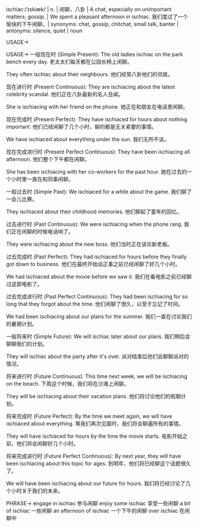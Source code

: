 ischiac:/ˈɪskiæk/ | n. | 闲聊，八卦 |  A chat, especially on unimportant matters; gossip. |  We spent a pleasant afternoon in ischiac. 我们度过了一个愉快的下午闲聊。| synonyms: chat, gossip, chitchat, small talk, banter | antonyms: silence, quiet | noun

USAGE->

USAGE->
一般现在时 (Simple Present):
The old ladies ischiac on the park bench every day. 老太太们每天都在公园长椅上闲聊。

They often ischiac about their neighbours. 他们经常八卦他们的邻居。


现在进行时 (Present Continuous):
They are ischiacing about the latest celebrity scandal. 他们正在八卦最新的名人丑闻。

She is ischiacing with her friend on the phone. 她正在和朋友在电话里闲聊。


现在完成时 (Present Perfect):
They have ischiaced for hours about nothing important. 他们已经闲聊了几个小时，聊的都是无关紧要的事情。

We have ischiaced about everything under the sun. 我们无所不谈。


现在完成进行时 (Present Perfect Continuous):
They have been ischiacing all afternoon. 他们整个下午都在闲聊。

She has been ischiacing with her co-workers for the past hour.  她在过去的一个小时里一直在和同事闲聊。


一般过去时 (Simple Past):
We ischiaced for a while about the game. 我们聊了一会儿比赛。

They ischiaced about their childhood memories. 他们聊起了童年的回忆。


过去进行时 (Past Continuous):
We were ischiacing when the phone rang. 我们正在闲聊的时候电话响了。

They were ischiacing about the new boss. 他们当时正在谈论新老板。


过去完成时 (Past Perfect):
They had ischiaced for hours before they finally got down to business.  他们在最终开始谈正事之前已经闲聊了好几个小时。

We had ischiaced about the movie before we saw it. 我们在看电影之前已经聊过这部电影了。


过去完成进行时 (Past Perfect Continuous):
They had been ischiacing for so long that they forgot about the time. 他们闲聊了很久，以至于忘记了时间。

We had been ischiacing about our plans for the summer. 我们一直在讨论我们的暑期计划。


一般将来时 (Simple Future):
We will ischiac later about our plans. 我们稍后会聊聊我们的计划。

They will ischiac about the party after it's over. 派对结束后他们会聊聊派对的情况。


将来进行时 (Future Continuous):
This time next week, we will be ischiacing on the beach. 下周这个时候，我们将在沙滩上闲聊。

They will be ischiacing about their vacation plans. 他们将讨论他们的假期计划。


将来完成时 (Future Perfect):
By the time we meet again, we will have ischiaced about everything. 等我们再次见面时，我们将会聊遍所有的事情。

They will have ischiaced for hours by the time the movie starts.  电影开始之前，他们将会闲聊好几个小时。


将来完成进行时 (Future Perfect Continuous):
By next year, they will have been ischiacing about this topic for ages. 到明年，他们将已经聊这个话题很久了。

We will have been ischiacing about our future for hours. 我们将已经讨论了几个小时关于我们的未来。



PHRASE->
engage in ischiac  参与闲聊
enjoy some ischiac  享受一些闲聊
a bit of ischiac  一些闲聊
an afternoon of ischiac 一个下午的闲聊
over ischiac  在闲聊中
